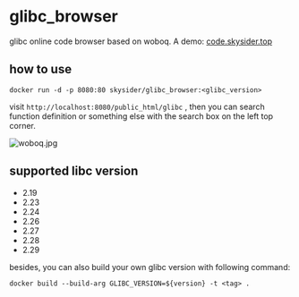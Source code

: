 # glibc_browser
glibc online code browser based on woboq. A demo: [code.skysider.top](http://code.skysider.top)

## how to use

```shell
docker run -d -p 8080:80 skysider/glibc_browser:<glibc_version>
```

visit `http://localhost:8080/public_html/glibc` , then you can search function definition or  something else with the search box on the left top corner.

![woboq.jpg](https://i.loli.net/2018/11/08/5be39506ba697.jpg)

## supported libc version
- 2.19
- 2.23
- 2.24
- 2.26
- 2.27
- 2.28
- 2.29

besides, you can also build your own glibc version with following command:

```shell
docker build --build-arg GLIBC_VERSION=${version} -t <tag> .
```
